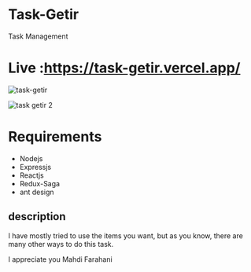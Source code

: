 # Task-Getir

Task Management 

# Live :https://task-getir.vercel.app/

![task-getir](https://user-images.githubusercontent.com/45122941/155904146-a295c2d0-4643-4bba-a82c-6dd583ca0842.png)

![task getir 2](https://user-images.githubusercontent.com/45122941/155904180-abbb263e-5064-485d-9f47-c111faacacfc.png)

# Requirements

- Nodejs
- Expressjs
- Reactjs
- Redux-Saga
- ant design

## description
I have mostly tried to use the items you want, but as you know, there are many other ways to do this task.

I appreciate you
Mahdi Farahani


